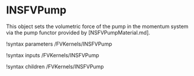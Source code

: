 # INSFVPump

This object sets the volumetric force of the pump in the momentum system
via the pump functor provided by [NSFVPumpMaterial.md].

!syntax parameters /FVKernels/INSFVPump

!syntax inputs /FVKernels/INSFVPump

!syntax children /FVKernels/INSFVPump
